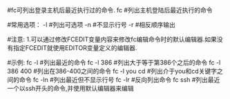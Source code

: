#fc可列出登录主机后最近执行过的命令.
fc		#列出主机登陆后最近执行的命令

#常用选项：
-l 		#列出可选项
-n		#不显示行号
-r		#相反顺序输出

#注意:
1.可以通过修改FCEDIT变量内容来修改fc编辑命令时的默认编辑器.如果没有指定FCEDIT就使用EDITOR变量定义的编辑器.

#示例:
fc -l		#列出最近的命令
fc -l 386	#列出大于等于第386个之后的命令
fc -l 386 400	#列出在386-400之间的命令
fc -l you cd	#列出介于you和cd关键字之间的命令
fc -ln		#列出最近但不显示行号
fc -lr		#反向列出命令
fc ssh		#列出最近一个以ssh开头的命令,并使用默认编辑器来编辑

